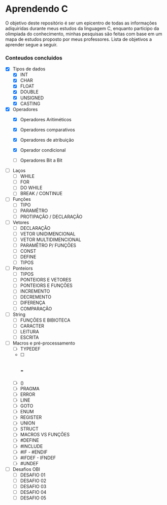 # Aprendendo C
O objetivo deste repositório é ser um epicentro de todas as informações adiquiridas durante meus estudos da linguagem C, enquanto participo da olimpiada do conhecimento, minhas pesquisas são feitas com base em um mapa de estudos proposto por meus professores. Lista de objetivos a aprender segue a seguir.

### Conteudos concluidos
- [X] Tipos de dados
    - [X] INT
    - [X] CHAR
    - [X] FLOAT
    - [X] DOUBLE
    - [X] UNSIGNED
    - [X] CASTING
  
- [X] Operadores
    - [X] Operadores Aritiméticos 
    - [X] Operadores comparativos
    - [X] Operadores de atribuição
    - [X] Operador condicional
    - [ ] Operadores Bit a Bit
  
  
- [ ] Laços
    - [ ] WHILE
    - [ ] FOR
    - [ ] DO WHILE
    - [ ] BREAK / CONTINUE
- [ ] Funções
    - [ ] TIPO
    - [ ] PARAMÊTRO
    - [ ] PROTIPAÇÃO / DECLARAÇÃO 
- [ ] Vetores
    - [ ] DECLARAÇÃO
    - [ ] VETOR UNIDIMENCIONAL
    - [ ] VETOR MULTIDIMENCIONAL
    - [ ] PARAMÊTRO P/ FUNÇÕES
    - [ ] CONST
    - [ ] DEFINE
    - [ ] TIPOS 
- [ ] Ponteiors
    - [ ] TIPOS
    - [ ] PONTEIORS E VETORES
    - [ ] PONTEIORS E FUNÇÕES
    - [ ] INCREMENTO
    - [ ] DECREMENTO
    - [ ] DIFERENÇA
    - [ ] COMPARAÇÃO 
- [ ] String
    - [ ] FUNÇÕES E BIBIOTECA
    - [ ] CARACTER
    - [ ] LEITURA
    - [ ] ESCRITA 
- [ ] Macros e pré-processamento
    - [ ] TYPEDEF
    - [ ] ## - #
    - [ ] ()
    - [ ] PRAGMA
    - [ ] ERROR
    - [ ] LINE
    - [ ] GOTO
    - [ ] ENUM
    - [ ] REGISTER
    - [ ] UNION
    - [ ] STRUCT
    - [ ] MACROS VS FUNÇÕES
    - [ ] #DEFINE
    - [ ] #INCLUDE
    - [ ] #IF - #ENDIF
    - [ ] #IFDEF - IFNDEF
    - [ ] #UNDEF 
- [ ] Desafios OBI
    - [ ] DESAFIO 01
    - [ ] DESAFIO 02
    - [ ] DESAFIO 03
    - [ ] DESAFIO 04
    - [ ] DESAFIO 05 